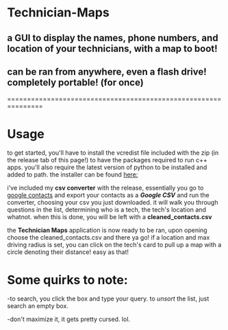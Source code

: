 # Technician-Maps
## a GUI to display the names, phone numbers, and location of your technicians, with a map to boot!
## can be ran from anywhere, even a flash drive! completely portable! (for once)

===============================================================

# Usage
to get started, you'll have to install the vcredist file included with the zip (in the release tab of this page!) to have the packages required to run c++ apps.
you'll also require the latest version of python to be installed and added to path. the installer can be found [here:](https://www.python.org/ftp/python/3.10.5/python-3.10.5-amd64.exe)

i've included my **csv converter** with the release, essentially you go to [google contacts](https://contacts.google.com/) and export your contacts as a **_Google CSV_** and
run the converter, choosing your csv you just downloaded. it will walk you through questions in the list, determining who is a tech, the tech's location and whatnot.
when this is done, you will be left with a **cleaned_contacts.csv**

the **Technician Maps** application is now ready to be ran, upon opening choose the cleaned_contacts.csv and there ya go! if a location and max driving radius is set, you can
click on the tech's card to pull up a map with a circle denoting their distance! easy as that!



# Some quirks to note:
-to search, you click the box and type your query. to _unsort_ the list, just search an empty box.

-don't maximize it, it gets pretty cursed. lol.


